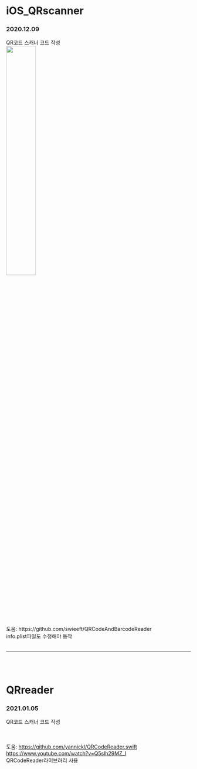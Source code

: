 # iOS_QRscanner
<h3>2020.12.09</h3>
QR코드 스캐너 코드 작성

<br>
<img src="https://user-images.githubusercontent.com/56987664/101584717-a7e3fb80-3a21-11eb-918c-464fd1bdab92.png" width="40%">
<br><br>
도움: https://github.com/swieeft/QRCodeAndBarcodeReader
<br>
info.plist파일도 수정해야 동작
<br><br><hr><br><br>

# QRreader
<h3>2021.01.05</h3>
QR코드 스캐너 코드 작성

<br><br>
도움: https://github.com/yannickl/QRCodeReader.swift https://www.youtube.com/watch?v=Q5slh29MZ_I
<br>
QRCodeReader라이브러리 사용

